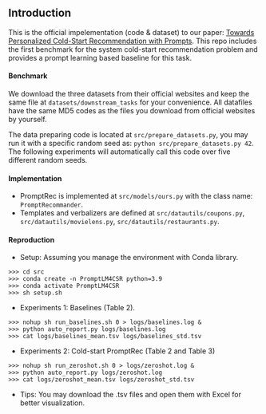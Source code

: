 ## Introduction
This is the official impelementation (code & dataset) to our paper: [Towards Personalized Cold-Start Recommendation with Prompts](https://arxiv.org/abs/2306.17256). 
This repo includes the first benchmark for the system cold-start recommendation problem and provides a prompt learning based baseline for this task.

#### Benchmark

We download the three datasets from their official websites and keep the same file at ``datasets/downstream_tasks`` for your convenience.  All datafiles have the same MD5 codes as the files you download from official websites by yourself.

The data preparing code is located at `src/prepare_datasets.py`, you may run it with a specific random seed as: ``python src/prepare_datasets.py 42``. The following experiments will automatically call this code over five different random seeds. 

#### Implementation 

* PromptRec is implemented at ``src/models/ours.py`` with the class name: ``PromptRecommander``.
* Templates and verbalizers are defined at ``src/datautils/coupons.py``, ``src/datautils/movielens.py``, ``src/datautils/restaurants.py``. 

#### Reproduction

* Setup: Assuming you manage the environment with Conda library.

```shell
>>> cd src
>>> conda create -n PromptLM4CSR python=3.9
>>> conda activate PromptLM4CSR
>>> sh setup.sh
```

* Experiments 1: Baselines (Table 2).

```shell
>>> nohup sh run_baselines.sh 0 > logs/baselines.log &
>>> python auto_report.py logs/baselines.log
>>> cat logs/baselines_mean.tsv logs/baselines_std.tsv
```

* Experiments 2: Cold-start PromptRec (Table 2 and Table 3)

```shell
>>> nohup sh run_zeroshot.sh 0 > logs/zeroshot.log &
>>> python auto_report.py logs/zeroshot.log
>>> cat logs/zeroshot_mean.tsv logs/zeroshot_std.tsv
```

* Tips: You may download the .tsv files and open them with Excel for better visualization.
